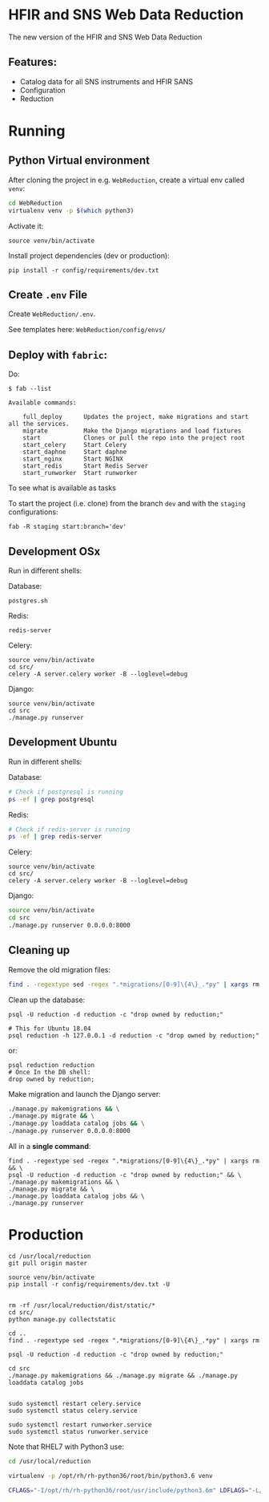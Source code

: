 # HFIR and SNS Web Data Reduction

The new version of the HFIR and SNS Web Data Reduction

## Features:

- Catalog data for all SNS instruments and HFIR SANS
- Configuration
- Reduction

# Running

## Python Virtual environment

After cloning the project in e.g. `WebReduction`, create a virtual env called `venv`:

```sh
cd WebReduction
virtualenv venv -p $(which python3)
```

Activate it:

```
source venv/bin/activate
```

Install project dependencies (dev or production):

```
pip install -r config/requirements/dev.txt
```

## Create `.env` File

Create `WebReduction/.env`.

See templates here:
`WebReduction/config/envs/`

## Deploy with `fabric`:

Do:
```
$ fab --list

Available commands:

    full_deploy      Updates the project, make migrations and start all the services.
    migrate          Make the Django migrations and load fixtures
    start            Clones or pull the repo into the project root
    start_celery     Start Celery
    start_daphne     Start daphne
    start_nginx      Start NGINX
    start_redis      Start Redis Server
    start_runworker  Start runworker

```

To see what is available as tasks

To start the project (i.e. clone) from the branch `dev` and with the `staging` configurations:

```
fab -R staging start:branch='dev'
```

## Development OSx

Run in different shells:

Database:

```
postgres.sh
```

Redis:

```
redis-server
```

Celery:

```
source venv/bin/activate
cd src/
celery -A server.celery worker -B --loglevel=debug
```

Django:

```
source venv/bin/activate
cd src
./manage.py runserver
```

## Development Ubuntu

Run in different shells:

Database:

```sh
# Check if postgresql is running
ps -ef | grep postgresql
```

Redis:

```sh
# Check if redis-server is running
ps -ef | grep redis-server
```

Celery:

```
source venv/bin/activate
cd src/
celery -A server.celery worker -B --loglevel=debug
```

Django:

```sh
source venv/bin/activate
cd src
./manage.py runserver 0.0.0.0:8000
```

## Cleaning up

Remove the old migration files:

```sh
find . -regextype sed -regex ".*migrations/[0-9]\{4\}_.*py" | xargs rm
```

Clean up the database:
```
psql -U reduction -d reduction -c "drop owned by reduction;"

# This for Ubuntu 18.04
psql reduction -h 127.0.0.1 -d reduction -c "drop owned by reduction;"

```
or:
```
psql reduction reduction
# Once In the DB shell:
drop owned by reduction;
```


Make migration and launch the Django server:

```sh
./manage.py makemigrations && \
./manage.py migrate && \
./manage.py loaddata catalog jobs && \
./manage.py runserver 0.0.0.0:8000
```


All in a **single command**:

```
find . -regextype sed -regex ".*migrations/[0-9]\{4\}_.*py" | xargs rm && \
psql -U reduction -d reduction -c "drop owned by reduction;" && \
./manage.py makemigrations && \
./manage.py migrate && \
./manage.py loaddata catalog jobs && \
./manage.py runserver
```

# Production


```
cd /usr/local/reduction
git pull origin master

source venv/bin/activate
pip install -r config/requirements/dev.txt -U


rm -rf /usr/local/reduction/dist/static/*
cd src/
python manage.py collectstatic

cd ..
find . -regextype sed -regex ".*migrations/[0-9]\{4\}_.*py" | xargs rm

psql -U reduction -d reduction -c "drop owned by reduction;"

cd src
./manage.py makemigrations && ./manage.py migrate && ./manage.py loaddata catalog jobs


sudo systemctl restart celery.service
sudo systemctl status celery.service

sudo systemctl restart runworker.service
sudo systemctl status runworker.service

```

Note that RHEL7 with Python3 use:

```bash
cd /usr/local/reduction

virtualenv -p /opt/rh/rh-python36/root/bin/python3.6 venv

CFLAGS="-I/opt/rh/rh-python36/root/usr/include/python3.6m" LDFLAGS="-L/opt/rh/rh-python36/root/usr/lib64" pip install -r config/requirements/production.txt

```